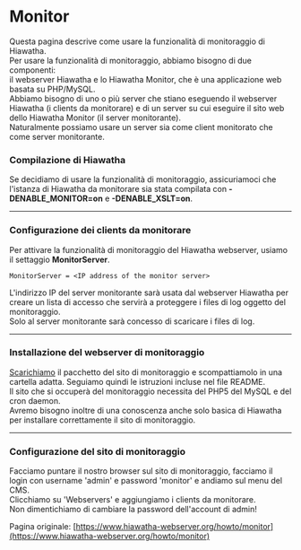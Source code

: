 # Monitor

Questa pagina descrive come usare la funzionalità di monitoraggio di Hiawatha.<br/>
Per usare la funzionalità di monitoraggio, abbiamo bisogno di due componenti:<br/>
il webserver Hiawatha e lo Hiawatha Monitor, che è una applicazione web basata su PHP/MySQL.<br/>
Abbiamo bisogno di uno o più server che stiano eseguendo il webserver Hiawatha (i clients da monitorare)
e di un server su cui eseguire il sito web dello Hiawatha Monitor (il server monitorante).<br/>
Naturalmente possiamo usare un server sia come client monitorato che come server monitorante.

### Compilazione di Hiawatha

Se decidiamo di usare la funzionalità di monitoraggio, assicuriamoci che l'istanza di Hiawatha da monitorare
sia stata compilata con **-DENABLE_MONITOR=on** e **-DENABLE_XSLT=on**.

****

### Configurazione dei clients da monitorare

Per attivare la funzionalità di monitoraggio del Hiawatha webserver, usiamo il settaggio **MonitorServer**.

    MonitorServer = <IP address of the monitor server>

L'indirizzo IP del server monitorante sarà usata dal webserver Hiawatha
per creare un lista di accesso che servirà a proteggere i files di log
oggetto del monitoraggio.<br/>Solo al server monitorante sarà concesso di scaricare i files di log.

****

### Installazione del webserver di monitoraggio

[Scarichiamo](https://www.hiawatha-webserver.org/download) il pacchetto del sito di monitoraggio e scompattiamolo in una cartella adatta. Seguiamo quindi le istruzioni incluse nel file README.<br/>
Il sito che si occuperà del monitoraggio necessita del PHP5 del MySQL e del cron daemon.<br/>
Avremo bisogno inoltre di una conoscenza anche solo basica di Hiawatha per installare correttamente il sito di monitoraggio.

****

### Configurazione del sito di monitoraggio

Facciamo puntare il nostro browser sul sito di monitoraggio, facciamo il login con username
'admin' e password 'monitor' e andiamo sul menu del CMS.<br/>
Clicchiamo su 'Webservers' e aggiungiamo i clients da monitorare.<br/>
Non dimentichiamo di cambiare la password dell'account di admin!

Pagina originale: [https://www.hiawatha-webserver.org/howto/monitor](https://www.hiawatha-webserver.org/howto/monitor)
